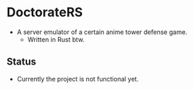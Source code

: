 # DoctorateRS

- A server emulator of a certain anime tower defense game.
    - Written in Rust btw.

## Status

- Currently the project is not functional yet.
